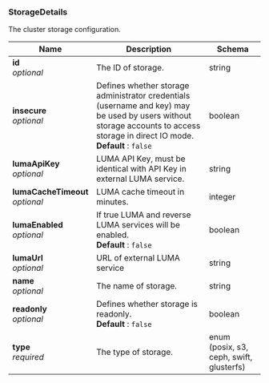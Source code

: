 
<a name="storagedetails"></a>
### StorageDetails
The cluster storage configuration.


|Name|Description|Schema|
|---|---|---|
|**id**  <br>*optional*|The ID of storage.|string|
|**insecure**  <br>*optional*|Defines whether storage administrator credentials (username and key) may be used by users without storage accounts to access storage in direct IO mode.  <br>**Default** : `false`|boolean|
|**lumaApiKey**  <br>*optional*|LUMA API Key, must be identical with API Key in external LUMA service.|string|
|**lumaCacheTimeout**  <br>*optional*|LUMA cache timeout in minutes.|integer|
|**lumaEnabled**  <br>*optional*|If true LUMA and reverse LUMA services will be enabled.  <br>**Default** : `false`|boolean|
|**lumaUrl**  <br>*optional*|URL of external LUMA service|string|
|**name**  <br>*optional*|The name of storage.|string|
|**readonly**  <br>*optional*|Defines whether storage is readonly.  <br>**Default** : `false`|boolean|
|**type**  <br>*required*|The type of storage.|enum (posix, s3, ceph, swift, glusterfs)|



